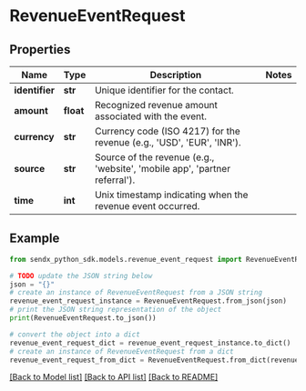 # RevenueEventRequest


## Properties

Name | Type | Description | Notes
------------ | ------------- | ------------- | -------------
**identifier** | **str** | Unique identifier for the contact. | 
**amount** | **float** | Recognized revenue amount associated with the event. | 
**currency** | **str** | Currency code (ISO 4217) for the revenue (e.g., &#39;USD&#39;, &#39;EUR&#39;, &#39;INR&#39;). | 
**source** | **str** | Source of the revenue (e.g., &#39;website&#39;, &#39;mobile app&#39;, &#39;partner referral&#39;). | 
**time** | **int** | Unix timestamp indicating when the revenue event occurred. | 

## Example

```python
from sendx_python_sdk.models.revenue_event_request import RevenueEventRequest

# TODO update the JSON string below
json = "{}"
# create an instance of RevenueEventRequest from a JSON string
revenue_event_request_instance = RevenueEventRequest.from_json(json)
# print the JSON string representation of the object
print(RevenueEventRequest.to_json())

# convert the object into a dict
revenue_event_request_dict = revenue_event_request_instance.to_dict()
# create an instance of RevenueEventRequest from a dict
revenue_event_request_from_dict = RevenueEventRequest.from_dict(revenue_event_request_dict)
```
[[Back to Model list]](../README.md#documentation-for-models) [[Back to API list]](../README.md#documentation-for-api-endpoints) [[Back to README]](../README.md)



